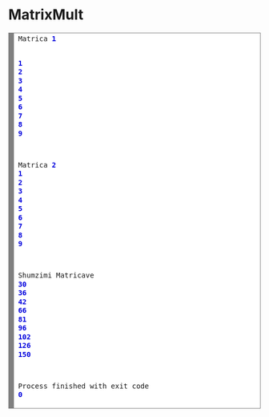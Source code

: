 # MatrixMult

<!-- HTML generated using hilite.me --><div style="background: #ffffff; overflow:auto;width:auto;border:solid gray;border-width:.1em .1em .1em .8em;padding:.2em .6em;"><pre style="margin: 0; line-height: 125%">Matrica <span style="color: #0000DD; font-weight: bold">1</span>
<span style="color: #0000DD; font-weight: bold">1</span> <span style="color: #0000DD; font-weight: bold">2</span> <span style="color: #0000DD; font-weight: bold">3</span> 
<span style="color: #0000DD; font-weight: bold">4</span> <span style="color: #0000DD; font-weight: bold">5</span> <span style="color: #0000DD; font-weight: bold">6</span> 
<span style="color: #0000DD; font-weight: bold">7</span> <span style="color: #0000DD; font-weight: bold">8</span> <span style="color: #0000DD; font-weight: bold">9</span> 

Matrica <span style="color: #0000DD; font-weight: bold">2</span>
<span style="color: #0000DD; font-weight: bold">1</span> <span style="color: #0000DD; font-weight: bold">2</span> <span style="color: #0000DD; font-weight: bold">3</span> 
<span style="color: #0000DD; font-weight: bold">4</span> <span style="color: #0000DD; font-weight: bold">5</span> <span style="color: #0000DD; font-weight: bold">6</span> 
<span style="color: #0000DD; font-weight: bold">7</span> <span style="color: #0000DD; font-weight: bold">8</span> <span style="color: #0000DD; font-weight: bold">9</span> 

Shumzimi Matricave
<span style="color: #0000DD; font-weight: bold">30</span> <span style="color: #0000DD; font-weight: bold">36</span> <span style="color: #0000DD; font-weight: bold">42</span> 
<span style="color: #0000DD; font-weight: bold">66</span> <span style="color: #0000DD; font-weight: bold">81</span> <span style="color: #0000DD; font-weight: bold">96</span> 
<span style="color: #0000DD; font-weight: bold">102</span> <span style="color: #0000DD; font-weight: bold">126</span> <span style="color: #0000DD; font-weight: bold">150</span> 


Process finished with exit code <span style="color: #0000DD; font-weight: bold">0</span>
</pre></div>


